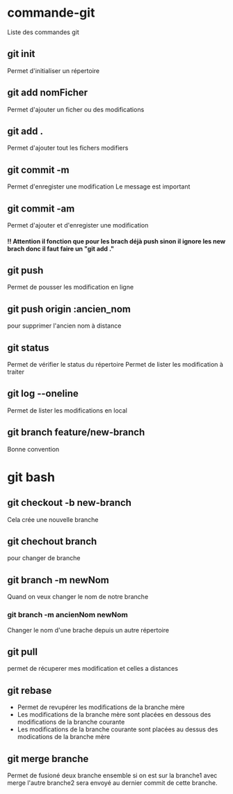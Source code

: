 # commande-git

Liste des commandes git

## git init
Permet d'initialiser un répertoire

## git add nomFicher
Permet d'ajouter un ficher ou des modifications

## git add .
Permet d'ajouter tout les fichers modifiers

## git commit -m
Permet d'enregister une modification
Le message est important

## git commit -am
Permet d'ajouter et d'enregister une modification
#### !! Attention il fonction que pour les brach déjà push sinon il ignore les new brach donc il faut faire un "git add ."

## git push
Permet de pousser les modification en ligne

## git push origin :ancien_nom
pour supprimer l'ancien nom à distance 

## git status
Permet de vérifier le status du répertoire
Permet de lister les modification à traiter

## git log --oneline
Permet de lister les modifications en local

## git branch feature/new-branch
Bonne convention

# git bash

## git checkout -b new-branch
Cela crée une nouvelle branche

## git chechout branch
pour changer de branche

## git branch -m newNom
Quand on veux changer le nom de notre branche
### git branch -m ancienNom newNom
Changer le nom d'une brache depuis un autre répertoire

## git pull
permet de récuperer mes modification et celles a distances

## git rebase
- Permet de revupérer les modifications de la branche mère
- Les modifications de la branche mère sont placées en dessous des modifications de la branche courante
- Les modifications de la branche courante sont placées au dessus des modications de la branche mère

## git merge branche
Permet de fusioné deux branche ensemble si on est sur la branche1 avec merge l'autre branche2 sera envoyé au dernier commit de cette branche.
